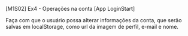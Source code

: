 [M1S02] Ex4 - Operações na conta [App LoginStart]

Faça com que o usuário possa alterar informações da conta, que serão salvas em localStorage, como url da imagem de perfil, e-mail e nome.